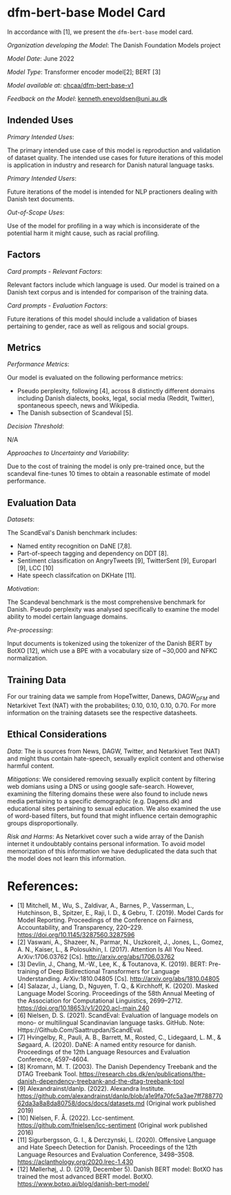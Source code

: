 
# dfm-bert-base Model Card

In accordance with [1], we present the `dfm-bert-base` model card.

*Organization developing the Model*: The Danish Foundation Models project

*Model Date*: June 2022

*Model Type*: Transformer encoder model[2]; BERT [3]

*Model available at*: [chcaa/dfm-bert-base-v1](https://huggingface.co/chcaa/dfm-bert-base-v1)

*Feedback on the Model*: kenneth.enevoldsen@uni.au.dk

## Indended Uses

*Primary Intended Uses*: 

The primary intended use case of this model is reproduction and validation of dataset quality. The intended use cases for future iterations of this model is application in industry and research for Danish natural language tasks.

*Primary Intended Users*:

Future iterations of the model is intended for NLP practioners dealing with Danish text documents.

*Out-of-Scope Uses*:

Use of the model for profiling in a way which is inconsiderate of the potential harm it might cause, such as racial profiling.

## Factors

*Card prompts - Relevant Factors*:

Relevant factors include which language is used. Our model is trained on a Danish 
text corpus and is intended for comparison of the training data.

*Card prompts - Evaluation Factors*:

Future iterations of this model should include a validation of biases pertaining to gender, race as well as religous and social groups.

## Metrics

*Performance Metrics*:

Our model is evaluated on the following performance metrics:

- Pseudo perplexity, following [4], across 8 distinctly different domains including Danish dialects, books, legal, social media (Reddit, Twitter), spontaneous speech, news and Wikipedia.
- The Danish subsection of Scandeval [5].

*Decision Threshold*: 

N/A

*Approaches to Uncertainty and Variability*: 

Due to the cost of training the model is only pre-trained once, but the scandeval fine-tunes 10 times to obtain a reasonable estimate of model performance.

## Evaluation Data

*Datasets*:

The ScandEval's Danish benchmark includes:

- Named entity recognition on DaNE [7,8].
- Part-of-speech tagging and dependency on DDT [8].
- Sentiment classification on AngryTweets [9], TwitterSent [9], Europarl [9], LCC [10]
- Hate speech classifcation on DKHate [11].

*Motivation*:

The Scandeval benchmark is the most comprehensive benchmark for Danish. Pseudo perplexity was analysed specifically to examine the model ability to model certain language domains.

*Pre-processing*:

Input documents is tokenized using the tokenizer of the Danish BERT by BotXO [12], which use a BPE with a vocabulary size of ~30,000 and NFKC normalization. 

## Training Data

For our training data we sample from HopeTwitter, Danews, DAGW$_{DFM}$ and Netarkivet Text (NAT) with the probabilites; 0.10, 0.10, 0.10, 0.70. For more information on the training datasets see the respective datasheets.



## Ethical Considerations

*Data*: The is sources from News, DAGW, Twitter, and Netarkivet Text (NAT) and might thus contain hate-speech, sexually explicit content and otherwise harmful content.

*Mitigations*: We considered removing sexually explicit content by filtering web domians using a DNS or using google safe-search. However, examining the filtering domains these were also found to include news media pertaining to a specific demographic (e.g. Dagens.dk) and educational sites pertaining to sexual education. We also examined the use of word-based filters, but found that might influence certain demographic groups disproportionally.

*Risk and Harms*: As Netarkivet cover such a wide array of the Danish internet it undoubtably contains personal information. To avoid model memorization of this information we have deduplicated the data such that the model does not learn this information.

# References:

- [1] Mitchell, M., Wu, S., Zaldivar, A., Barnes, P., Vasserman, L., Hutchinson, B., Spitzer, E., Raji, I. D., & Gebru, T. (2019). Model Cards for Model Reporting. Proceedings of the Conference on Fairness, Accountability, and Transparency, 220–229. https://doi.org/10.1145/3287560.3287596
- [2] Vaswani, A., Shazeer, N., Parmar, N., Uszkoreit, J., Jones, L., Gomez, A. N., Kaiser, L., & Polosukhin, I. (2017). Attention Is All You Need. ArXiv:1706.03762 [Cs]. http://arxiv.org/abs/1706.03762
- [3] Devlin, J., Chang, M.-W., Lee, K., & Toutanova, K. (2019). BERT: Pre-training of Deep Bidirectional Transformers for Language Understanding. ArXiv:1810.04805 [Cs]. http://arxiv.org/abs/1810.04805
- [4] Salazar, J., Liang, D., Nguyen, T. Q., & Kirchhoff, K. (2020). Masked Language Model Scoring. Proceedings of the 58th Annual Meeting of the Association for Computational Linguistics, 2699–2712. https://doi.org/10.18653/v1/2020.acl-main.240
- [6] Nielsen, D. S. (2021). ScandEval: Evaluation of language models on mono- or multilingual Scandinavian language tasks. GitHub. Note: Https://Github.Com/Saattrupdan/ScandEval.
- [7] Hvingelby, R., Pauli, A. B., Barrett, M., Rosted, C., Lidegaard, L. M., & Søgaard, A. (2020). DaNE: A named entity resource for danish. Proceedings of the 12th Language Resources and Evaluation Conference, 4597–4604.
- [8] Kromann, M. T. (2003). The Danish Dependency Treebank and the DTAG Treebank Tool. https://research.cbs.dk/en/publications/the-danish-dependency-treebank-and-the-dtag-treebank-tool
- [9] Alexandrainst/danlp. (2022). Alexandra Institute. https://github.com/alexandrainst/danlp/blob/a1e9fa70fc5a3ae7ff78877062da3a8a8da80758/docs/docs/datasets.md (Original work published 2019)
- [10] Nielsen, F. Å. (2022). Lcc-sentiment. https://github.com/fnielsen/lcc-sentiment (Original work published 2016)
- [11] Sigurbergsson, G. I., & Derczynski, L. (2020). Offensive Language and Hate Speech Detection for Danish. Proceedings of the 12th Language Resources and Evaluation Conference, 3498–3508. https://aclanthology.org/2020.lrec-1.430
- [12] Møllerhøj, J. D. (2019, December 5). Danish BERT model: BotXO has trained the most advanced BERT model. BotXO. https://www.botxo.ai/blog/danish-bert-model/

